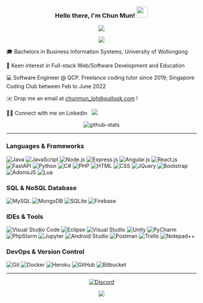 <p align="center">
  <h3 align="center">Hello there, I'm Chun Mun! <img src="https://raw.githubusercontent.com/MartinHeinz/MartinHeinz/master/wave.gif" width="30px" height="30px"></h3>
</p>
<p align="center">
  <img src="https://readme-typing-svg.herokuapp.com/?font=consolas&center=true&duration=3000&color=5194f0&lines=I%27m%20a%20Fullstack%20Developer,;%20a%20Programming%20Tutor,;%20a%20Freelancer,;and%20a%20Lifelong%20Learner!">
</p>
<p align="center">
  <img src="https://komarev.com/ghpvc/?username=cmsamaaa" />
</p>

🎓 Bachelors in Business Information Systems, University of Wollongong

👀 Keen interest in Full-stack Web/Software Development and Education

💻 Software Engineer @ QCP. Freelance coding tutor since 2019; Singapore Coding Club between Feb to June 2022

✉️ Drop me an email at chunmun_loh@outlook.com !

🤝🏻 Connect with me on Linkedin &nbsp; <a href="https://linkedin.com/in/lcm98" target="_blank">
  <img src="https://img.shields.io/badge/Loh%20Chun%20Mun-0077B5?style=for-the-badge&logo=linkedin&logoColor=white" />
</a>

<section>
  <div>
    <p align="center">
      <img src="https://github-readme-stats-sigma-five.vercel.app/api?username=cmsamaaa&show_icons=true&count_private=true&theme=github_dark" alt="github-stats" />
    </p>
  </div>
</section>

<hr>

<!-- [![Top Langs](https://github-readme-stats.vercel.app/api/top-langs/?username=cmsamaaa&layout=compact&count_private=false&theme=github_dark)](https://github.com/cmsamaaa/github-readme-stats) -->

### Languages & Frameworks
![Java](https://img.shields.io/badge/Java-ED8B00?style=for-the-badge&logo=oracle&logoColor=white) 
![JavaScript](https://img.shields.io/badge/JavaScript-323330?style=for-the-badge&logo=javascript&logoColor=F7DF1E) 
![Node.js](https://img.shields.io/badge/Node.js-43853D?style=for-the-badge&logo=node.js&logoColor=white) 
![Express.js](https://img.shields.io/badge/express.js-%23404d59.svg?style=for-the-badge&logo=express&logoColor=%2361DAFB) 
![Angular.js](https://img.shields.io/badge/Angular-DD0031?style=for-the-badge&logo=angular&logoColor=white)
![React.js](https://img.shields.io/badge/React-20232A?style=for-the-badge&logo=react&logoColor=61DAFB) 
![FastAPI](https://img.shields.io/badge/FastAPI-009688?style=for-the-badge&logo=FastAPI&logoColor=white) 
![Python](https://img.shields.io/badge/Python-FFD43B?style=for-the-badge&logo=python&logoColor=darkgreen) 
![C#](https://img.shields.io/badge/C%23-239120?style=for-the-badge&logo=c-sharp&logoColor=white) 
![PHP](https://img.shields.io/badge/php-%23777BB4.svg?style=for-the-badge&logo=php&logoColor=white) 
![HTML](https://img.shields.io/badge/HTML5-E34F26?style=for-the-badge&logo=html5&logoColor=white) 
![CSS](https://img.shields.io/badge/CSS3-1572B6?style=for-the-badge&logo=css3&logoColor=white) 
![JQuery](https://img.shields.io/badge/jQuery-0769AD?style=for-the-badge&logo=jquery&logoColor=white)
![Bootstrap](https://img.shields.io/badge/Bootstrap-563D7C?style=for-the-badge&logo=bootstrap&logoColor=white) 
![AdonisJS](https://img.shields.io/badge/adonisjs-%23220052.svg?style=for-the-badge&logo=adonisjs&logoColor=white)
![Lua](https://img.shields.io/badge/Lua-2C2D72?style=for-the-badge&logo=lua&logoColor=white) 

### SQL & NoSQL Database
![MySQL](https://img.shields.io/badge/MySQL-00000F?style=for-the-badge&logo=mysql&logoColor=white) 
![MongoDB](https://img.shields.io/badge/MongoDB-white?style=for-the-badge&logo=mongodb&logoColor=4EA94B) 
![SQLite](https://img.shields.io/badge/SQLite-07405E?style=for-the-badge&logo=sqlite&logoColor=white) 
![Firebase](https://img.shields.io/badge/firebase-%23039BE5.svg?style=for-the-badge&logo=firebase) 

### IDEs & Tools
![Visual Studio Code](https://img.shields.io/badge/Visual_Studio_Code-0078D4?style=for-the-badge&logo=visual%20studio%20code&logoColor=white) 
![Eclipse](https://img.shields.io/badge/Eclipse-2C2255?style=for-the-badge&logo=eclipse&logoColor=white) 
![Visual Studio](https://img.shields.io/badge/Visual_Studio-5C2D91?style=for-the-badge&logo=visual%20studio&logoColor=white) 
![Unity](https://img.shields.io/badge/Unity-100000?style=for-the-badge&logo=unity&logoColor=white) 
![PyCharm](https://img.shields.io/badge/PyCharm-000000.svg?style=for-the-badge&logo=PyCharm&logoColor=white&color=21d189) 
![PhpStorm](https://img.shields.io/badge/PhpStorm-000000.svg?style=for-the-badge&logo=PhpStorm&logoColor=white&color=8d51f5)
![Jupyter](https://img.shields.io/badge/Jupyter-%23F37626.svg?style=for-the-badge&logo=Jupyter&logoColor=white) 
![Android Studio](https://img.shields.io/badge/Android_Studio-3DDC84?style=for-the-badge&logo=android-studio&logoColor=white) 
![Postman](https://img.shields.io/badge/Postman-FF6C37?style=for-the-badge&logo=Postman&logoColor=white) 
![Trello](https://img.shields.io/badge/Trello-%23026AA7.svg?style=for-the-badge&logo=Trello&logoColor=white) 
![Notepad++](https://img.shields.io/badge/Notepad++-90E59A.svg?style=for-the-badge&logo=notepad%2B%2B&logoColor=black) 
 
### DevOps & Version Control
![Git](https://img.shields.io/badge/Git-F1502F?style=for-the-badge&logo=git&logoColor=white) 
![Docker](https://img.shields.io/badge/Docker-2CA5E0?style=for-the-badge&logo=docker&logoColor=white)
![Heroku](https://img.shields.io/badge/Heroku-430098?style=for-the-badge&logo=heroku&logoColor=white)
![GitHub](https://img.shields.io/badge/GitHub-100000?style=for-the-badge&logo=github&logoColor=white) 
![Bitbucket](https://img.shields.io/badge/bitbucket-%230047B3.svg?style=for-the-badge&logo=bitbucket&logoColor=white)

<hr>

<section>
  <div>
    <p align="center">
      <a href="https://discord.com/users/156065550894628864"><img src="https://lanyard.cnrad.dev/api/156065550894628864" alt="Discord" /></a>
    </p>
    <p align="center">
      <img src="https://komarev.com/ghpvc/?username=cmsamaaa" />
    </p>
  </div>
</section>
